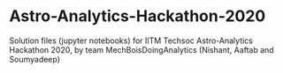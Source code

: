 # Astro-Analytics-Hackathon-2020
Solution files (jupyter notebooks) for IITM Techsoc Astro-Analytics Hackathon 2020, by team MechBoisDoingAnalytics (Nishant, Aaftab and Soumyadeep)
